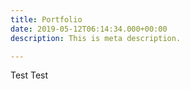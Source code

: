 ```yaml
---
title: Portfolio
date: 2019-05-12T06:14:34.000+00:00
description: This is meta description.

---
```

Test Test